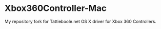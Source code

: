 Xbox360Controller-Mac
=====================

My repository fork for Tattieboole.net OS X driver for Xbox 360 Controllers.